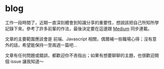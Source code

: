 # blog

工作一段時間了，近期一直深刻體會到知識分享的重要性，想說該把自己所知所學記錄下來。參考了許多前輩的作法，最後決定要在這邊跟 [Medium](https://medium.com/@schaos) 同步連載。

文章的主要範圍應該會是 前端、Javascript 相關，偶爾補一些職場心得；沒有意外的話，希望能保持一至兩週一篇吧...

文章有任何問題或錯誤，都歡迎你不吝指出；如果有想要聊聊的主題，也很歡迎開個 issue 讓我知道～